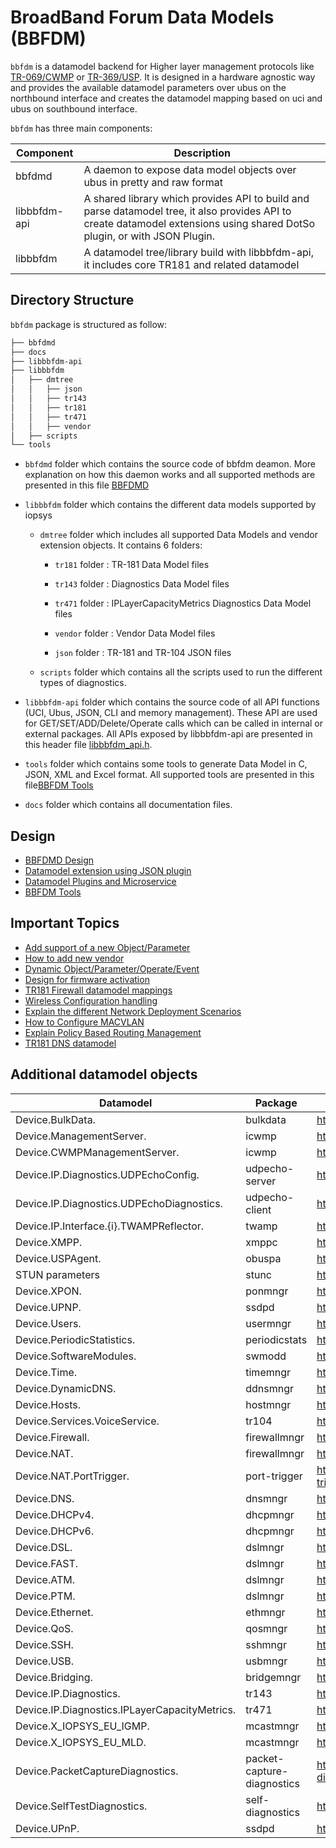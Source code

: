 # BroadBand Forum Data Models (BBFDM)

`bbfdm` is a datamodel backend for Higher layer management protocols like [TR-069/CWMP](https://cwmp-data-models.broadband-forum.org/) or [TR-369/USP](https://usp.technology/). It is designed in a hardware agnostic way and provides the available datamodel parameters over ubus on the northbound interface and creates the datamodel mapping based on uci and ubus on southbound interface.

`bbfdm` has three main components:

| Component  |                    Description                    |
| ---------- | ------------------------------------------------- |
| bbfdmd | A daemon to expose data model objects over ubus in pretty and raw format |
| libbbfdm-api | A shared library which provides API to build and parse datamodel tree, it also provides API to create datamodel extensions using shared DotSo plugin, or with JSON Plugin. |
| libbbfdm  | A datamodel tree/library build with libbbfdm-api, it includes core TR181 and related datamodel |


## Directory Structure

`bbfdm` package is structured as follow:

```bash
├── bbfdmd
├── docs
├── libbbfdm-api
├── libbbfdm
│   ├── dmtree
│   │   ├── json
│   │   ├── tr143
│   │   ├── tr181
│   │   ├── tr471
│   │   ├── vendor
│   ├── scripts
└── tools
```

- `bbfdmd` folder which contains the source code of bbfdm deamon.
More explanation on how this daemon works and all supported methods are presented in this file [BBFDMD](./docs/guide/bbfdmd.md)

- `libbbfdm` folder which contains the different data models supported by iopsys

	- `dmtree` folder which includes all supported Data Models and vendor extension objects. It contains 6 folders:

		- `tr181` folder : TR-181 Data Model files

		- `tr143` folder : Diagnostics Data Model files

		- `tr471` folder : IPLayerCapacityMetrics Diagnostics Data Model files

		- `vendor` folder : Vendor Data Model files

		- `json` folder : TR-181 and TR-104 JSON files

	- `scripts` folder which contains all the scripts used to run the different types of diagnostics.

- `libbbfdm-api` folder which contains the source code of all API functions (UCI, Ubus, JSON, CLI and memory management). These API are used for GET/SET/ADD/Delete/Operate calls which can be called in internal or external packages.
All APIs exposed by libbbfdm-api are presented in this header file [libbbfdm_api.h](./libbbfdm-api/include/libbbfdm_api.h).

- `tools` folder which contains some tools to generate Data Model in C, JSON, XML and Excel format.
All supported tools are presented in this file[BBFDM Tools](./tools/README.md)

- `docs` folder which contains all documentation files.


## Design
* [BBFDMD Design](./docs/guide/bbfdmd.md)
* [Datamodel extension using JSON plugin](./docs/guide/libbbfdm-api_json_plugin_v1.md)
* [Datamodel Plugins and Microservice](./docs/guide/libbbfdm-api_datamodel_as_microservice.md)
* [BBFDM Tools](./tools/README.md)

## Important Topics
* [Add support of a new Object/Parameter](./docs/guide/libbbfdm-api_obj_param_extension.md)
* [How to add new vendor](./docs/guide/libbbfdm-api_vendor.md)
* [Dynamic Object/Parameter/Operate/Event](./docs/guide/libbbfdm-api_dynamic_dm.md)
* [Design for firmware activation](./docs/guide/libbbfdm_DeviceInfo_FirmwareImage.md)
* [TR181 Firewall datamodel mappings](./docs/guide/libbbfdm_Firewall.md)
* [Wireless Configuration handling](./docs/guide/libbbfdm_WiFi.md)
* [Explain the different Network Deployment Scenarios](./docs/guide/network_depoyment_scenarios.md)
* [How to Configure MACVLAN](./docs/guide/libbbfdm_Ethernet_X_IOPSYS_EU_MACVLAN.md)
* [Explain Policy Based Routing Management](./docs/guide/libbbfdm_Routing.md)
* [TR181 DNS datamodel](./docs/guide/libbbfdm_DNS.md)

## Additional datamodel objects

| Datamodel                                | Package        | Link                                         |
| ---------------------------------------- | -------------- | -------------------------------------------- |
| Device.BulkData.                         | bulkdata       | https://dev.iopsys.eu/bbf/bulkdata.git       |
| Device.ManagementServer.                 | icwmp          | https://dev.iopsys.eu/bbf/icwmp.git          |
| Device.CWMPManagementServer.             | icwmp          | https://dev.iopsys.eu/bbf/icwmp.git          |
| Device.IP.Diagnostics.UDPEchoConfig.     | udpecho-server | https://dev.iopsys.eu/bbf/udpecho.git        |
| Device.IP.Diagnostics.UDPEchoDiagnostics.| udpecho-client | https://dev.iopsys.eu/bbf/udpecho.git        |
| Device.IP.Interface.{i}.TWAMPReflector.  | twamp          | https://dev.iopsys.eu/bbf/twamp-light.git    |
| Device.XMPP.                             | xmppc          | https://dev.iopsys.eu/bbf/xmppc.git          |
| Device.USPAgent.                         | obuspa         | https://dev.iopsys.eu/bbf/obuspa.git         |
| STUN parameters                          | stunc          | https://dev.iopsys.eu/bbf/stunc.git          |
| Device.XPON.                             | ponmngr        | https://dev.iopsys.eu/hal/ponmngr.git        |
| Device.UPNP.                             | ssdpd          | https://github.com/miniupnp/miniupnp.git     |
| Device.Users.                            | usermngr       | https://dev.iopsys.eu/bbf/usermngr.git       |
| Device.PeriodicStatistics.               | periodicstats  | https://dev.iopsys.eu/bbf/periodicstats.git  |
| Device.SoftwareModules.                  | swmodd         | https://dev.iopsys.eu/lcm/swmodd.git         |
| Device.Time.                             | timemngr       | https://dev.iopsys.eu/bbf/timemngr.git       |
| Device.DynamicDNS.                       | ddnsmngr       | https://dev.iopsys.eu/bbf/ddnsmngr.git       |
| Device.Hosts.                            | hostmngr       | https://dev.iopsys.eu/iopsys/hostmngr.git    |
| Device.Services.VoiceService.            | tr104          | https://dev.iopsys.eu/voice/tr104.git        |
| Device.Firewall.                         | firewallmngr   | https://dev.iopsys.eu/network/firewallmngr   |
| Device.NAT.                              | firewallmngr   | https://dev.iopsys.eu/network/firewallmngr   |
| Device.NAT.PortTrigger.                  | port-trigger   | https://dev.iopsys.eu/network/port-trigger.git |
| Device.DNS.                              | dnsmngr        | https://dev.iopsys.eu/network/dnsmngr.git    |
| Device.DHCPv4.                           | dhcpmngr       | https://dev.iopsys.eu/network/dhcpmngr.git   |
| Device.DHCPv6.                           | dhcpmngr       | https://dev.iopsys.eu/network/dhcpmngr.git   |
| Device.DSL.                              | dslmngr        | https://dev.iopsys.eu/hal/dslmngr.git        |
| Device.FAST.                             | dslmngr        | https://dev.iopsys.eu/hal/dslmngr.git        |
| Device.ATM.                              | dslmngr        | https://dev.iopsys.eu/hal/dslmngr.git        |
| Device.PTM.                              | dslmngr        | https://dev.iopsys.eu/hal/dslmngr.git        |
| Device.Ethernet.                         | ethmngr        | https://dev.iopsys.eu/hal/ethmngr.git        |
| Device.QoS.                              | qosmngr        | https://dev.iopsys.eu/hal/qosmngr.git        |
| Device.SSH.                              | sshmngr        | https://dev.iopsys.eu/network/sshmngr.git    |
| Device.USB.                              | usbmngr        | https://dev.iopsys.eu/system/usbmngr.git     |
| Device.Bridging.                         | bridgemngr     | https://dev.iopsys.eu/network/bridgemngr.git |
| Device.IP.Diagnostics.                   | tr143          | https://dev.iopsys.eu/bbf/tr143d.git         |
| Device.IP.Diagnostics.IPLayerCapacityMetrics. | tr471     | https://dev.iopsys.eu/bbf/tr471d.git         |
| Device.X_IOPSYS_EU_IGMP.                 | mcastmngr      | https://dev.iopsys.eu/hal/mcastmngr.git      |
| Device.X_IOPSYS_EU_MLD.                  | mcastmngr      | https://dev.iopsys.eu/hal/mcastmngr.git      |
| Device.PacketCaptureDiagnostics.         | packet-capture-diagnostics | https://dev.iopsys.eu/bbf/packet-capture-diagnostics.git |
| Device.SelfTestDiagnostics.              | self-diagnostics | https://dev.iopsys.eu/feed/iopsys.git |
| Device.UPnP.                             | ssdpd | https://dev.iopsys.eu/feed/iopsys.git |
